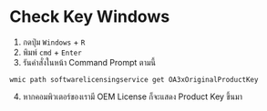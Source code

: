 # Check Key Windows
1. กดปุ่ม `Windows` + `R`
2. พิมพ์ `cmd` + `Enter`
3. รันคำสั่งในหน้า Command Prompt ตามนี้
```
wmic path softwarelicensingservice get OA3xOriginalProductKey
```
4. หากคอมพิวเตอร์ของเรามี OEM License ก็จะแสดง Product Key ขึ้นมา
